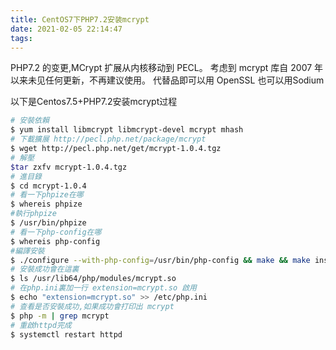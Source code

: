 ```yaml
---
title: CentOS7下PHP7.2安装mcrypt
date: 2021-02-05 22:14:47
tags:
---
```


PHP7.2 的变更,MCrypt 扩展从内核移动到 PECL。 考虑到 mcrypt 库自 2007 年以来未见任何更新，不再建议使用。 代替品即可以用 OpenSSL 也可以用Sodium

以下是Centos7.5+PHP7.2安装mcrypt过程

```Bash
# 安裝依賴
$ yum install libmcrypt libmcrypt-devel mcrypt mhash
# 下載擴展 http://pecl.php.net/package/mcrypt
$ wget http://pecl.php.net/get/mcrypt-1.0.4.tgz
# 解壓
$tar zxfv mcrypt-1.0.4.tgz 
# 進目錄
$ cd mcrypt-1.0.4
# 看一下phpize在哪
$ whereis phpize
#執行phpize
$ /usr/bin/phpize
# 看一下php-config在哪
$ whereis php-config
#編譯安裝
$ ./configure --with-php-config=/usr/bin/php-config && make && make install
# 安裝成功會在這裏
$ ls /usr/lib64/php/modules/mcrypt.so
# 在php.ini裏加一行 extension=mcrypt.so 啟用
$ echo "extension=mcrypt.so" >> /etc/php.ini
# 查看是否安裝成功,如果成功會打印出 mcrypt
$ php -m | grep mcrypt
# 重啟httpd完成
$ systemctl restart httpd
```
